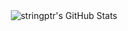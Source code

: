 <div align="center">
    <img src="https://github-readme-stats-tau-gilt-81.vercel.app/api?username=stringptr&show_icons=true&theme=gruvbox" alt="stringptr's GitHub Stats"/>
</div>
